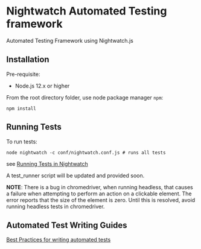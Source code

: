 # Nightwatch Automated Testing framework

Automated Testing Framework using Nightwatch.js

## Installation

Pre-requisite: 

- Node.js 12.x or higher


From the root directory folder, use node package manager `npm`:

`npm install`
   
## Running Tests 

To run tests:
    
`node nightwatch -c conf/nightwatch.conf.js # runs all tests`

see [Running Tests in Nightwatch](https://nightwatchjs.org/guide/running-tests/nightwatch-runner.html)

A test_runner script will be updated and provided soon.

**NOTE**: There is a bug in chromedriver, when running headless, that causes a failure when attempting to perform
an action on a clickable element. The error reports that the size of the element is zero. Until this is resolved,
avoid running headless tests in chromedriver. 

## Automated Test Writing Guides

[Best Practices for writing automated tests](tests/README.md)


